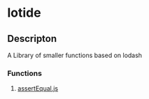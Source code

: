 # lotide
## Descripton
A Library of smaller functions based on lodash
### Functions
1. [assertEqual.js](https://github.com/1AndrewR/lotide/blob/main/assertEqual.js)
